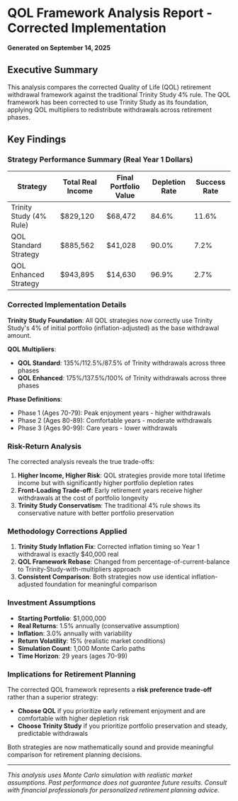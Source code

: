 
# QOL Framework Analysis Report - Corrected Implementation
**Generated on September 14, 2025**

## Executive Summary

This analysis compares the corrected Quality of Life (QOL) retirement withdrawal framework against the traditional Trinity Study 4% rule. The QOL framework has been corrected to use Trinity Study as its foundation, applying QOL multipliers to redistribute withdrawals across retirement phases.

## Key Findings

### Strategy Performance Summary (Real Year 1 Dollars)

| Strategy | Total Real Income | Final Portfolio Value | Depletion Rate | Success Rate |
|----------|-------------------|----------------------|----------------|--------------|
| Trinity Study (4% Rule) | $829,120 | $68,472 | 84.6% | 11.6% |
| QOL Standard Strategy | $885,562 | $41,028 | 90.0% | 7.2% |
| QOL Enhanced Strategy | $943,895 | $14,630 | 96.9% | 2.7% |

### Corrected Implementation Details

**Trinity Study Foundation**: All QOL strategies now correctly use Trinity Study's 4% of initial portfolio (inflation-adjusted) as the base withdrawal amount.

**QOL Multipliers**: 
- **QOL Standard**: 135%/112.5%/87.5% of Trinity withdrawals across three phases
- **QOL Enhanced**: 175%/137.5%/100% of Trinity withdrawals across three phases

**Phase Definitions**:
- Phase 1 (Ages 70-79): Peak enjoyment years - higher withdrawals
- Phase 2 (Ages 80-89): Comfortable years - moderate withdrawals  
- Phase 3 (Ages 90-99): Care years - lower withdrawals

### Risk-Return Analysis

The corrected analysis reveals the true trade-offs:

1. **Higher Income, Higher Risk**: QOL strategies provide more total lifetime income but with significantly higher portfolio depletion rates
2. **Front-Loading Trade-off**: Early retirement years receive higher withdrawals at the cost of portfolio longevity
3. **Trinity Study Conservatism**: The traditional 4% rule shows its conservative nature with better portfolio preservation

### Methodology Corrections Applied

1. **Trinity Study Inflation Fix**: Corrected inflation timing so Year 1 withdrawal is exactly $40,000 real
2. **QOL Framework Rebase**: Changed from percentage-of-current-balance to Trinity-Study-with-multipliers approach
3. **Consistent Comparison**: Both strategies now use identical inflation-adjusted foundation for meaningful comparison

### Investment Assumptions

- **Starting Portfolio**: $1,000,000
- **Real Returns**: 1.5% annually (conservative assumption)
- **Inflation**: 3.0% annually with variability
- **Return Volatility**: 15% (realistic market conditions)
- **Simulation Count**: 1,000 Monte Carlo paths
- **Time Horizon**: 29 years (ages 70-99)

### Implications for Retirement Planning

The corrected QOL framework represents a **risk preference trade-off** rather than a superior strategy:

- **Choose QOL** if you prioritize early retirement enjoyment and are comfortable with higher depletion risk
- **Choose Trinity Study** if you prioritize portfolio preservation and steady, predictable withdrawals

Both strategies are now mathematically sound and provide meaningful comparison for retirement planning decisions.

---
*This analysis uses Monte Carlo simulation with realistic market assumptions. Past performance does not guarantee future results. Consult with financial professionals for personalized retirement planning advice.*
